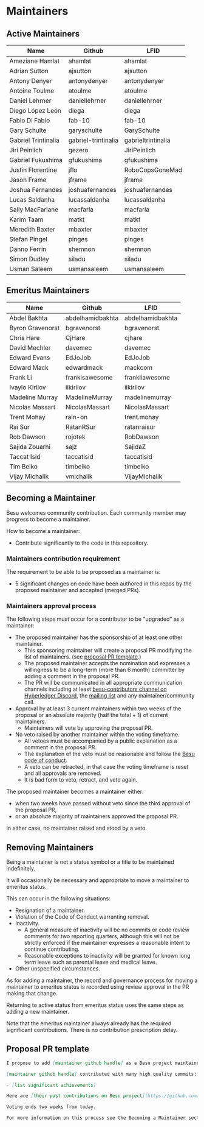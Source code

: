 # Maintainers

<!-- Please keep all lists sorted alphabetically by github -->

## Active Maintainers

<!-- besu-maintainers group has maintainer access to besu repo -->

| Name             | Github           | LFID             |
| ---------------- | ---------------- | ---------------- |
| Ameziane Hamlat   | ahamlat         | ahamlat          |
| Adrian Sutton    | ajsutton         | ajsutton         |
| Antony Denyer    | antonydenyer     | antonydenyer     |
| Antoine Toulme   | atoulme          | atoulme          |
| Daniel Lehrner   | daniellehrner    | daniellehrner    |
| Diego López León | diega            | diega            |
| Fabio Di Fabio   | fab-10           | fab-10           |
| Gary Schulte     | garyschulte      | GarySchulte      | 
| Gabriel Trintinalia | gabriel-trintinalia | gabrieltrintinalia |
| Jiri Peinlich    | gezero           | JiriPeinlich     |
| Gabriel Fukushima| gfukushima       | gfukushima       |
| Justin Florentine| jflo             | RoboCopsGoneMad  |
| Jason Frame      | jframe           | jframe           |
| Joshua Fernandes | joshuafernandes  | joshuafernandes  |
| Lucas Saldanha   | lucassaldanha    | lucassaldanha    |
| Sally MacFarlane | macfarla         | macfarla         |
| Karim Taam       | matkt            | matkt            |
| Meredith Baxter  | mbaxter          | mbaxter          |
| Stefan Pingel    | pinges           | pinges           |
| Danno Ferrin     | shemnon          | shemnon          |
| Simon Dudley     | siladu           | siladu           |
| Usman Saleem     | usmansaleem      | usmansaleem      |


## Emeritus Maintainers

| Name             | Github           | LFID             |
|------------------|------------------|------------------|
| Abdel Bakhta     | abdelhamidbakhta | abdelhamidbakhta |
| Byron Gravenorst | bgravenorst      | bgravenorst      |
| Chris Hare       | CjHare           | cjhare           |
| David Mechler    | davemec          | davemec          |
| Edward Evans     | EdJoJob          | EdJoJob          |
| Edward Mack      | edwardmack       | mackcom          | 
| Frank Li         | frankisawesome   | frankliawesome   |
| Ivaylo Kirilov   | iikirilov        | iikirilov        |
| Madeline Murray  | MadelineMurray   | madelinemurray   |
| Nicolas Massart  | NicolasMassart   | NicolasMassart   |
| Trent Mohay      | rain-on          | trent.mohay      |
| Rai Sur          | RatanRSur        | ratanraisur      |
| Rob Dawson       | rojotek          | RobDawson        |
| Sajida Zouarhi   | sajz             | SajidaZ          |
| Taccat Isid      | taccatisid       | taccatisid       |
| Tim Beiko        | timbeiko         | timbeiko         |
| Vijay Michalik   | vmichalik        | VijayMichalik    |

## Becoming a Maintainer

Besu welcomes community contribution.
Each community member may progress to become a maintainer.

How to become a maintainer:

- Contribute significantly to the code in this repository.
  
### Maintainers contribution requirement

The requirement to be able to be proposed as a maintainer is:

- 5 significant changes on code have been authored in this repos by the proposed maintainer and accepted (merged PRs).
  
### Maintainers approval process

The following steps must occur for a contributor to be "upgraded" as a maintainer:

- The proposed maintainer has the sponsorship of at least one other maintainer.
  - This sponsoring maintainer will create a proposal PR modifying the list of
    maintainers. (see [proposal PR template](#proposal-pr-template).)
  - The proposed maintainer accepts the nomination and expresses a willingness
    to be a long-term (more than 6 month) committer by adding a comment in the proposal PR.
  - The PR will be communicated in all appropriate communication channels
    including at least [besu-contributors channel on Hyperledger Discord](https://discord.gg/hyperledger),
    the [mailing list](https://lists.hyperledger.org/g/besu)
    and any maintainer/community call.
- Approval by at least 3 current maintainers within two weeks of the proposal or
  an absolute majority (half the total + 1) of current maintainers.
  - Maintainers will vote by approving the proposal PR.
- No veto raised by another maintainer within the voting timeframe.
  - All vetoes must be accompanied by a public explanation as a comment in the
    proposal PR.
  - The explanation of the veto must be reasonable and follow the [Besu code of conduct](https://wiki.hyperledger.org/display/BESU/Code+of+Conduct).
  - A veto can be retracted, in that case the voting timeframe is reset and all approvals are removed.
  - It is bad form to veto, retract, and veto again.
  
The proposed maintainer becomes a maintainer either:

  - when two weeks have passed without veto since the third approval of the proposal PR,
  - or an absolute majority of maintainers approved the proposal PR.

In either case, no maintainer raised and stood by a veto.

## Removing Maintainers

Being a maintainer is not a status symbol or a title to be maintained indefinitely.

It will occasionally be necessary and appropriate to move a maintainer to emeritus status.

This can occur in the following situations:

- Resignation of a maintainer.
- Violation of the Code of Conduct warranting removal.
- Inactivity.
  - A general measure of inactivity will be no commits or code review comments
    for two reporting quarters, although this will not be strictly enforced if
    the maintainer expresses a reasonable intent to continue contributing.
  - Reasonable exceptions to inactivity will be granted for known long term
    leave such as parental leave and medical leave.
- Other unspecified circumstances.

As for adding a maintainer, the record and governance process for moving a
maintainer to emeritus status is recorded using review approval in the PR making that change.

Returning to active status from emeritus status uses the same steps as adding a
new maintainer.

Note that the emeritus maintainer always already has the required significant contributions.
There is no contribution prescription delay.

## Proposal PR template

```markdown
I propose to add [maintainer github handle] as a Besu project maintainer.

[maintainer github handle] contributed with many high quality commits:

- [list significant achievements]

Here are [their past contributions on Besu project](https://github.com/hyperledger/besu/commits?author=[user github handle]).

Voting ends two weeks from today.

For more information on this process see the Becoming a Maintainer section in the MAINTAINERS.md file.
```
